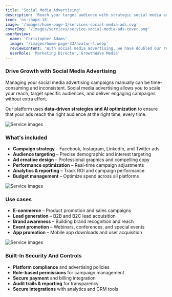 ```yaml
---
title: 'Social Media Advertising'
description: 'Reach your target audience with strategic social media advertising campaigns across all major platforms.'
icon: 'ns-shape-18'
image: '/images/home-page-1/services-social-media-ads.svg'
coverImg: '/images/services/service-social-media-ads-cover.png'
userReview:
  name: 'Christopher Adams'
  image: '/images/home-page-33/avatar-4.webp'
  reviewContent: 'With social media advertising, we have doubled our reach while cutting advertising costs in half. It has become a vital part of our growth strategy.'
  userRole: 'Marketing Director, GrowthWave Media'
---
```


### Drive Growth with Social Media Advertising

Managing your social media advertising campaigns manually can be time-consuming and inconsistent. Social media advertising allows you to scale your reach, target specific audiences, and deliver engaging campaigns without extra effort.

Our platform uses **data-driven strategies and AI optimization** to ensure that your ads reach the right audience at the right time, every time.

![Service images](/images/services/service-details-1.png)

### What's included

- **Campaign strategy** – Facebook, Instagram, LinkedIn, and Twitter ads
- **Audience targeting** – Precise demographic and interest targeting
- **Ad creative design** – Professional graphics and compelling copy
- **Performance optimization** – Real-time campaign adjustments
- **Analytics & reporting** – Track ROI and campaign performance
- **Budget management** – Optimize spend across all platforms

![Service images](/images/services/service-details-2.png)

### Use cases

- **E-commerce** – Product promotion and sales campaigns
- **Lead generation** – B2B and B2C lead acquisition
- **Brand awareness** – Building brand recognition and reach
- **Event promotion** – Webinars, conferences, and special events
- **App promotion** – Mobile app downloads and user acquisition

![Service images](/images/services/service-details-3.jpg)

### Built-In Security And Controls

- **Platform compliance** and advertising policies
- **Role-based permissions** for campaign management
- **Secure payment** and billing integration
- **Audit trails & reporting** for transparency
- **Secure integrations** with analytics and CRM tools

